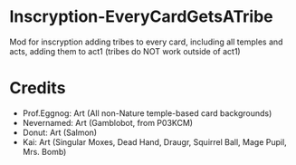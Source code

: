 # Inscryption-EveryCardGetsATribe

Mod for inscryption adding tribes to every card, including all temples and acts, adding them to act1 (tribes do NOT work outside of act1)

# Credits

- Prof.Eggnog: Art (All non-Nature temple-based card backgrounds)
- Nevernamed: Art (Gamblobot, from P03KCM)
- Donut: Art (Salmon)
- Kai: Art (Singular Moxes, Dead Hand, Draugr, Squirrel Ball, Mage Pupil, Mrs. Bomb)